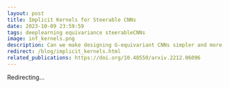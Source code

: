 ```yaml
---
layout: post
title: Implicit Kernels for Steerable CNNs
date: 2023-10-09 23:59:59
tags: deeplearning equivariance steerableCNNs
image: inf_kernels.png
description: Can we make designing G-equivariant CNNs simpler and more general?
redirect: /blog/implicit_kernels.html
related_publications: https://doi.org/10.48550/arxiv.2212.06096
---
```


Redirecting...

<script>
    window.location.href = "/blog/implicit_kernels.html";
</script>